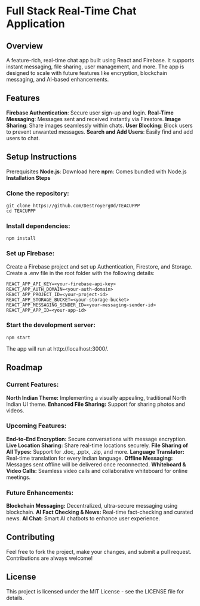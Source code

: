 # **Full Stack Real-Time Chat Application**
## **Overview**
A feature-rich, real-time chat app built using React and Firebase. It supports instant messaging, file sharing, user management, and more. The app is designed to scale with future features like encryption, blockchain messaging, and AI-based enhancements.

## **Features**
**Firebase Authentication**: Secure user sign-up and login.
**Real-Time Messaging**: Messages sent and received instantly via Firestore.
**Image Sharing**: Share images seamlessly within chats.
**User Blocking**: Block users to prevent unwanted messages.
**Search and Add Users**: Easily find and add users to chat.
## **Setup Instructions**
Prerequisites
**Node.js**: Download here
**npm**: Comes bundled with Node.js
**Installation Steps**
### **Clone the repository:**
```
git clone https://github.com/Destroyerg0d/TEACUPPP
cd TEACUPPP
```
### **Install dependencies:**
```
npm install
```
### **Set up Firebase:**

Create a Firebase project and set up Authentication, Firestore, and Storage.
Create a .env file in the root folder with the following details:
```
REACT_APP_API_KEY=<your-firebase-api-key>
REACT_APP_AUTH_DOMAIN=<your-auth-domain>
REACT_APP_PROJECT_ID=<your-project-id>
REACT_APP_STORAGE_BUCKET=<your-storage-bucket>
REACT_APP_MESSAGING_SENDER_ID=<your-messaging-sender-id>
REACT_APP_APP_ID=<your-app-id>
```
### **Start the development server:**
```
npm start
```
The app will run at http://localhost:3000/.

## **Roadmap**
### **Current Features:**
**North Indian Theme:** Implementing a visually appealing, traditional North Indian UI theme.
**Enhanced File Sharing:** Support for sharing photos and videos.
### **Upcoming Features:**
**End-to-End Encryption:** Secure conversations with message encryption.
**Live Location Sharing:** Share real-time locations securely.
**File Sharing of All Types:** Support for .doc, .pptx, .zip, and more.
**Language Translator:** Real-time translation for every Indian language.
**Offline Messaging:** Messages sent offline will be delivered once reconnected.
**Whiteboard & Video Calls:** Seamless video calls and collaborative whiteboard for online meetings.
### **Future Enhancements:**
**Blockchain Messaging:** Decentralized, ultra-secure messaging using blockchain.
**AI Fact Checking & News:** Real-time fact-checking and curated news.
**AI Chat:** Smart AI chatbots to enhance user experience.
## **Contributing**
Feel free to fork the project, make your changes, and submit a pull request. Contributions are always welcome!

## **License**
This project is licensed under the MIT License - see the LICENSE file for details.
